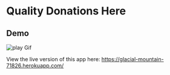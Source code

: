 # Quality Donations Here

## Demo

![play Gif](https://github.com/lzapson/quality-donations-here/blob/master/readme%20pics/quality-donations-here.gif)

View the live version of this app here: https://glacial-mountain-71826.herokuapp.com/